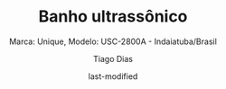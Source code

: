 ---
title: "Banho ultrassônico"
subtitle: "Marca: Unique, Modelo: USC-2800A - Indaiatuba/Brasil "
status: "Ativo"
procedimento: PEQ-058
image: "fotos/058.jpg"
categories: 
    - Ultrassom
author: Tiago Dias
date: last-modified
date-format: DD/MM/YYYY
lang: pt-br
---